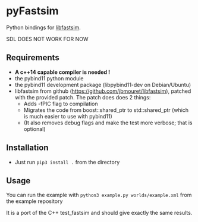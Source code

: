 pyFastsim
=========

Python bindings for [libfastsim](https://github.com/jbmouret/libfastsim).

SDL DOES NOT WORK FOR NOW


Requirements
------------
- **A c++14 capable compiler is needed !**
- the pybind11 python module
- the pybind11 development package (libpybind11-dev on Debian/Ubuntu)
- libfastsim from github (https://github.com/jbmouret/libfastsim), patched with the provided patch. The patch does does 2 things:
  * Adds -fPIC flag to compilation
  * Migrates the code from boost::shared\_ptr to std::shared\_ptr (which is much easier to use with pybind11)
  * (It also removes debug flags and make the test more verbose; that is optional)

Installation
------------
- Just run `pip3 install .` from the directory



Usage
-----
You can run the example with `python3 example.py worlds/example.xml` from the example repository

It is a port of the C++ test_fastsim and should give exactly the same results.
